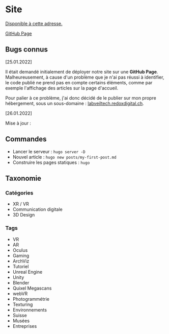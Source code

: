 # Site

[Disponible à cette adresse.](https://labveiltech.redoxdigital.ch/)

[GitHub Page](https://mikael-ruffieux.github.io/labveiltech/)

## Bugs connus

[25.01.2022]

Il était demandé initialement de déployer notre site sur une **GitHub Page**. Malheureusement, à cause d'un problème que je n'ai pas réussi à identifier, le code publié ne prend pas en compte certains éléments, comme par exemple l'affichage des articles sur la page d'accueil.

Pour palier à ce problème, j'ai donc décidé de le publier sur mon propre hébergement, sous un sous-domaine : [labveiltech.redoxdigital.ch](https://labveiltech.redoxdigital.ch/).

[26.01.2022]

Mise à jour : 

## Commandes

- Lancer le serveur : `hugo server -D`
- Nouvel article : `hugo new posts/my-first-post.md`
- Construire les pages statiques : `hugo`

## Taxonomie

### Catégories
- XR / VR
- Communication digitale
- 3D Design

### Tags
- VR
- AR
- Oculus
- Gaming
- ArchViz
- Tutoriel
- Unreal Engine
- Unity
- Blender
- Quixel Megascans
- webVR
- Photogrammétrie
- Texturing
- Environnements
- Suisse
- Musées
- Entreprises